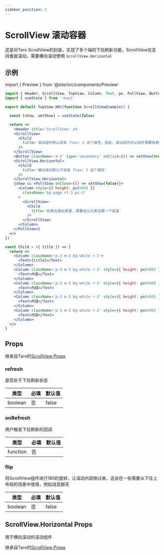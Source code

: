 ```yaml
---
sidebar_position: 3
---
```


# ScrollView 滚动容器

这是对Taro ScrollView的封装，实现了多个端的下拉刷新功能，ScrollView仅支持垂直滚动，需要横向滚动使用 `ScrollView.Horizontal`

## 示例

import { Preview } from '@site/src/components/Preview'

<Preview name='ScrollView' />

```jsx
import { Header, ScrollView, TopView, Column, Text, px, PullView, Button } from '@/duxui'
import { useState } from 'react'

export default TopView.HOC(function ScrollViewExample() {

  const [show, setShow] = useState(false)

  return <>
    <Header title='ScrollView' />
    <ScrollView>
      <Child
        title='滚动组件默认具有 flex: 1 这个属性，因此，滚动组件的父组件需要有剩余高度'
      />
    </ScrollView>
    <Button className='m-3' type='secondary' onClick={() => setShow(true)}>弹出一个滚动容器</Button>
    <ScrollView.Horizontal>
      <Child
        title='横向滚动默认不会有 flex: 1 这个属性'
      />
    </ScrollView.Horizontal>
    {show && <PullView onClose={() => setShow(false)}>
      <Column style={{ height: px(800) }}
        className='bg-page rt-3 pv-3'
      >
        <ScrollView>
          <Child
            title='如果在弹出框里，需要给父元素设置一个高度'
          />
        </ScrollView>
      </Column>
    </PullView>}
  </>
})

const Child = ({ title }) => {
  return <>
    <Column className='p-3 m-3 bg-white r-2'>
      <Text>{title}</Text>
    </Column>
    <Column className='p-3 m-3 bg-white r-2' style={{ height: px(400) }}>
      <Text>内容</Text>
    </Column>
    <Column className='p-3 m-3 bg-white r-2' style={{ height: px(400) }}>
      <Text>内容</Text>
    </Column>
    <Column className='p-3 m-3 bg-white r-2' style={{ height: px(400) }}>
      <Text>内容</Text>
    </Column>
    <Column className='p-3 m-3 bg-white r-2' style={{ height: px(400) }}>
      <Text>内容</Text>
    </Column>
  </>
}
```

## Props

继承自Taro的[ScrollView Props](https://nervjs.github.io/taro-docs/docs/components/viewContainer/scroll-view#scrollviewprops)

### refresh

是否处于下拉刷新状态

| 类型 | 必填 | 默认值 |
| ---- | -------- | ------- |
| boolean | 否 | false |

### onRefresh

用户触发下拉刷新的回调

| 类型 | 必填 | 默认值 |
| ---- | -------- | ------- |
| function | 否 | |

### flip

将ScrollView组件进行180的旋转，让滚动内容倒过来，这会在一些需要从下往上布局的场景中使用，例如消息聊天

| 类型 | 必填 | 默认值 |
| ---- | -------- | ------- |
| boolean | 否 | false |

## ScrollView.Horizontal Props

用于横向滚动的滚动组件

继承自Taro的[ScrollView Props](https://nervjs.github.io/taro-docs/docs/components/viewContainer/scroll-view#scrollviewprops)